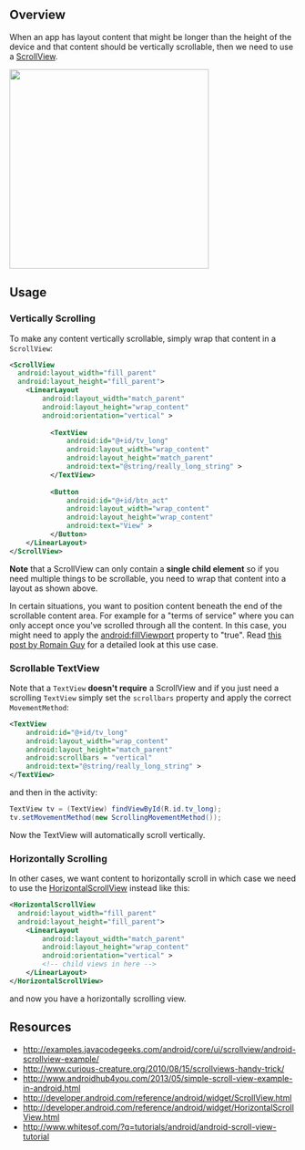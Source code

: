 ## Overview

When an app has layout content that might be longer than the height of the device and that content should be vertically scrollable, then we need to use a [ScrollView](http://developer.android.com/reference/android/widget/ScrollView.html).

<img src="http://i.imgur.com/1TaIN6g.gif" width="350" />

## Usage

### Vertically Scrolling

To make any content vertically scrollable, simply wrap that content in a `ScrollView`:

```xml
<ScrollView
  android:layout_width="fill_parent"
  android:layout_height="fill_parent">
    <LinearLayout
        android:layout_width="match_parent"
        android:layout_height="wrap_content"
        android:orientation="vertical" >   
        
          <TextView
              android:id="@+id/tv_long"
              android:layout_width="wrap_content"
              android:layout_height="match_parent"
              android:text="@string/really_long_string" >
          </TextView>
  
          <Button
              android:id="@+id/btn_act"
              android:layout_width="wrap_content"
              android:layout_height="wrap_content"
              android:text="View" >
          </Button>
    </LinearLayout>
</ScrollView>
```

**Note** that a ScrollView can only contain a **single child element** so if you need multiple things to be scrollable, you need to wrap that content into a layout as shown above. 

In certain situations, you want to position content beneath the end of the scrollable content area. For example for a "terms of service" where you can only accept once you've scrolled through all the content. In this case, you might need to apply the [android:fillViewport](http://developer.android.com/reference/android/widget/ScrollView.html#attr_android:fillViewport) property to "true". Read [this post by Romain Guy](http://www.curious-creature.org/2010/08/15/scrollviews-handy-trick/) for a detailed look at this use case.

### Scrollable TextView

Note that a `TextView` **doesn't require** a ScrollView and if you just need a scrolling `TextView` simply set the `scrollbars` property and apply the correct `MovementMethod`:

```xml
<TextView
    android:id="@+id/tv_long"
    android:layout_width="wrap_content"
    android:layout_height="match_parent"
    android:scrollbars = "vertical"
    android:text="@string/really_long_string" >
</TextView>
```

and then in the activity:

```java
TextView tv = (TextView) findViewById(R.id.tv_long);
tv.setMovementMethod(new ScrollingMovementMethod());
```

Now the TextView will automatically scroll vertically.

### Horizontally Scrolling

In other cases, we want content to horizontally scroll in which case we need to use the [HorizontalScrollView](http://developer.android.com/reference/android/widget/HorizontalScrollView.html) instead like this:

```xml
<HorizontalScrollView
  android:layout_width="fill_parent"
  android:layout_height="fill_parent">
    <LinearLayout
        android:layout_width="match_parent"
        android:layout_height="wrap_content"
        android:orientation="vertical" >   
        <!-- child views in here -->
    </LinearLayout>
</HorizontalScrollView>
```

and now you have a horizontally scrolling view.

## Resources

* <http://examples.javacodegeeks.com/android/core/ui/scrollview/android-scrollview-example/>
* <http://www.curious-creature.org/2010/08/15/scrollviews-handy-trick/>
* <http://www.androidhub4you.com/2013/05/simple-scroll-view-example-in-android.html>
* <http://developer.android.com/reference/android/widget/ScrollView.html>
* <http://developer.android.com/reference/android/widget/HorizontalScrollView.html>
* <http://www.whitesof.com/?q=tutorials/android/android-scroll-view-tutorial>